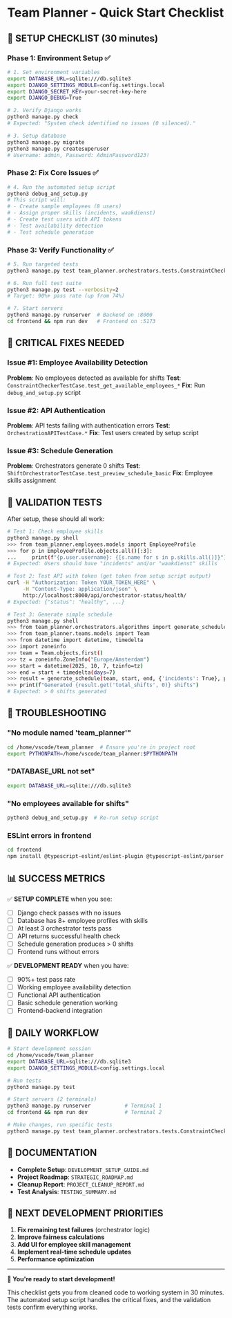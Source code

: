 # Team Planner - Quick Start Checklist

## 🚀 SETUP CHECKLIST (30 minutes)

### Phase 1: Environment Setup ✅
```bash
# 1. Set environment variables
export DATABASE_URL=sqlite:///db.sqlite3
export DJANGO_SETTINGS_MODULE=config.settings.local
export DJANGO_SECRET_KEY=your-secret-key-here
export DJANGO_DEBUG=True

# 2. Verify Django works
python3 manage.py check
# Expected: "System check identified no issues (0 silenced)."

# 3. Setup database
python3 manage.py migrate
python3 manage.py createsuperuser
# Username: admin, Password: AdminPassword123!
```

### Phase 2: Fix Core Issues ✅
```bash
# 4. Run the automated setup script
python3 debug_and_setup.py
# This script will:
# - Create sample employees (8 users)
# - Assign proper skills (incidents, waakdienst)
# - Create test users with API tokens
# - Test availability detection
# - Test schedule generation
```

### Phase 3: Verify Functionality ✅
```bash
# 5. Run targeted tests
python3 manage.py test team_planner.orchestrators.tests.ConstraintCheckerTestCase.test_get_available_employees_incidents -v 2

# 6. Run full test suite
python3 manage.py test --verbosity=2
# Target: 90%+ pass rate (up from 74%)

# 7. Start servers
python3 manage.py runserver  # Backend on :8000
cd frontend && npm run dev   # Frontend on :5173
```

## 🎯 CRITICAL FIXES NEEDED

### Issue #1: Employee Availability Detection
**Problem**: No employees detected as available for shifts
**Test**: `ConstraintCheckerTestCase.test_get_available_employees_*`
**Fix**: Run `debug_and_setup.py` script

### Issue #2: API Authentication  
**Problem**: API tests failing with authentication errors
**Test**: `OrchestrationAPITestCase.*`
**Fix**: Test users created by setup script

### Issue #3: Schedule Generation
**Problem**: Orchestrators generate 0 shifts
**Test**: `ShiftOrchestratorTestCase.test_preview_schedule_basic`
**Fix**: Employee skills assignment

## 🧪 VALIDATION TESTS

After setup, these should all work:

```bash
# Test 1: Check employee skills
python3 manage.py shell
>>> from team_planner.employees.models import EmployeeProfile
>>> for p in EmployeeProfile.objects.all()[:3]:
...     print(f"{p.user.username}: {[s.name for s in p.skills.all()]}")
# Expected: Users should have "incidents" and/or "waakdienst" skills

# Test 2: Test API with token (get token from setup script output)
curl -H "Authorization: Token YOUR_TOKEN_HERE" \
     -H "Content-Type: application/json" \
     http://localhost:8000/api/orchestrator-status/health/
# Expected: {"status": "healthy", ...}

# Test 3: Generate simple schedule
python3 manage.py shell
>>> from team_planner.orchestrators.algorithms import generate_schedule
>>> from team_planner.teams.models import Team
>>> from datetime import datetime, timedelta
>>> import zoneinfo
>>> team = Team.objects.first()
>>> tz = zoneinfo.ZoneInfo("Europe/Amsterdam")
>>> start = datetime(2025, 10, 7, tzinfo=tz)
>>> end = start + timedelta(days=7)
>>> result = generate_schedule(team, start, end, {'incidents': True}, preview_mode=True)
>>> print(f"Generated {result.get('total_shifts', 0)} shifts")
# Expected: > 0 shifts generated
```

## 🚨 TROUBLESHOOTING

### "No module named 'team_planner'"
```bash
cd /home/vscode/team_planner  # Ensure you're in project root
export PYTHONPATH=/home/vscode/team_planner:$PYTHONPATH
```

### "DATABASE_URL not set"
```bash
export DATABASE_URL=sqlite:///db.sqlite3
```

### "No employees available for shifts"
```bash
python3 debug_and_setup.py  # Re-run setup script
```

### ESLint errors in frontend
```bash
cd frontend
npm install @typescript-eslint/eslint-plugin @typescript-eslint/parser --save-dev
```

## 📊 SUCCESS METRICS

✅ **SETUP COMPLETE** when you see:
- [ ] Django check passes with no issues
- [ ] Database has 8+ employee profiles with skills
- [ ] At least 3 orchestrator tests pass
- [ ] API returns successful health check
- [ ] Schedule generation produces > 0 shifts
- [ ] Frontend runs without errors

✅ **DEVELOPMENT READY** when you have:
- [ ] 90%+ test pass rate
- [ ] Working employee availability detection  
- [ ] Functional API authentication
- [ ] Basic schedule generation working
- [ ] Frontend-backend integration

## 🔄 DAILY WORKFLOW

```bash
# Start development session
cd /home/vscode/team_planner
export DATABASE_URL=sqlite:///db.sqlite3
export DJANGO_SETTINGS_MODULE=config.settings.local

# Run tests
python3 manage.py test

# Start servers (2 terminals)
python3 manage.py runserver           # Terminal 1
cd frontend && npm run dev            # Terminal 2

# Make changes, run specific tests
python3 manage.py test team_planner.orchestrators.tests.ConstraintCheckerTestCase -v 2
```

## 📖 DOCUMENTATION

- **Complete Setup**: `DEVELOPMENT_SETUP_GUIDE.md`
- **Project Roadmap**: `STRATEGIC_ROADMAP.md`
- **Cleanup Report**: `PROJECT_CLEANUP_REPORT.md`
- **Test Analysis**: `TESTING_SUMMARY.md`

## 🎯 NEXT DEVELOPMENT PRIORITIES

1. **Fix remaining test failures** (orchestrator logic)
2. **Improve fairness calculations** 
3. **Add UI for employee skill management**
4. **Implement real-time schedule updates**
5. **Performance optimization**

---

**🎉 You're ready to start development!** 

This checklist gets you from cleaned code to working system in 30 minutes. The automated setup script handles the critical fixes, and the validation tests confirm everything works.
